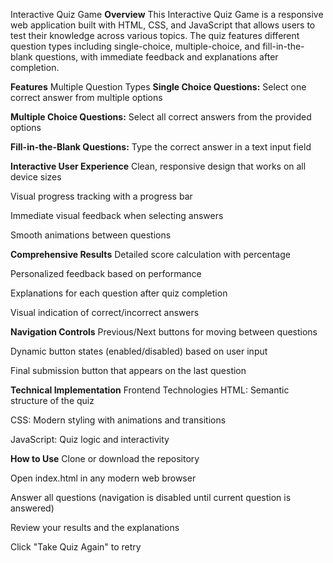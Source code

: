Interactive Quiz Game 
**Overview**
This Interactive Quiz Game is a responsive web application built with HTML, CSS, and JavaScript that allows users to test their knowledge across various topics. The quiz features different question types including single-choice, multiple-choice, and fill-in-the-blank questions, with immediate feedback and explanations after completion.

**Features**
Multiple Question Types
**Single Choice Questions:** Select one correct answer from multiple options

**Multiple Choice Questions:** Select all correct answers from the provided options

**Fill-in-the-Blank Questions:** Type the correct answer in a text input field

**Interactive User Experience**
Clean, responsive design that works on all device sizes

Visual progress tracking with a progress bar

Immediate visual feedback when selecting answers

Smooth animations between questions

**Comprehensive Results**
Detailed score calculation with percentage

Personalized feedback based on performance

Explanations for each question after quiz completion

Visual indication of correct/incorrect answers

**Navigation Controls**
Previous/Next buttons for moving between questions

Dynamic button states (enabled/disabled) based on user input

Final submission button that appears on the last question

**Technical Implementation**
Frontend Technologies
HTML: Semantic structure of the quiz

CSS: Modern styling with animations and transitions

JavaScript: Quiz logic and interactivity

**How to Use**
Clone or download the repository

Open index.html in any modern web browser

Answer all questions (navigation is disabled until current question is answered)

Review your results and the explanations

Click "Take Quiz Again" to retry


